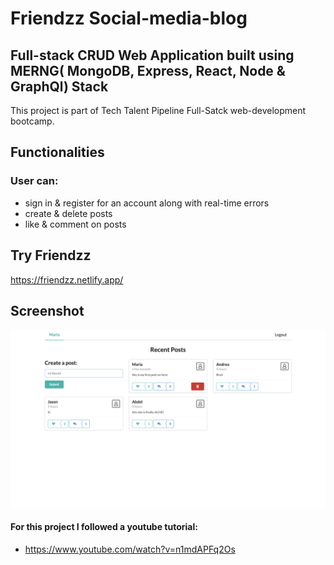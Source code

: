 # Friendzz Social-media-blog 
## Full-stack CRUD Web Application built using MERNG( MongoDB, Express, React, Node & GraphQl) Stack 

This project is part of Tech Talent Pipeline Full-Satck web-development bootcamp.

## Functionalities
### User can: 
* sign in & register for an account along with real-time errors
* create & delete posts
* like & comment on posts

## Try Friendzz

https://friendzz.netlify.app/

## Screenshot 

![](https://github.com/abdel-elsayed/social-media-app-blog/blob/master/Screen%20Shot%202021-01-21%20at%208.03.38%20PM.png)

#### For this project I followed a youtube tutorial:
 * https://www.youtube.com/watch?v=n1mdAPFq2Os
